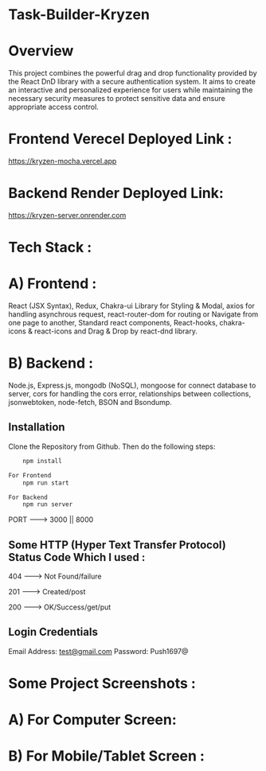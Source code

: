 # Task-Builder-Kryzen
# Overview
This project combines the powerful drag and drop functionality provided by the React DnD library with a secure authentication system. It aims to create an interactive and personalized experience for users while maintaining the necessary security measures to protect sensitive data and ensure appropriate access control.

# Frontend Verecel Deployed Link :
https://kryzen-mocha.vercel.app
# Backend Render Deployed Link: 
https://kryzen-server.onrender.com

# Tech Stack :
# A) Frontend :
React (JSX Syntax), Redux, Chakra-ui Library for Styling & Modal, axios for handling asynchrous request, react-router-dom for routing or Navigate from one page to another, Standard react components, React-hooks, chakra-icons & react-icons and Drag & Drop by react-dnd library.
# B) Backend :
Node.js, Express.js, mongodb (NoSQL), mongoose for connect database to server, cors for handling the cors error, relationships between collections, jsonwebtoken, node-fetch, BSON and Bsondump.

## Installation

Clone the Repository from Github. Then do the following steps:

```bash
    npm install

For Frontend
    npm run start

For Backend
    npm run server
```

PORT ---> 3000 || 8000

## Some HTTP (Hyper Text Transfer Protocol) Status Code Which I used :
404 ---> Not Found/failure

201 ---> Created/post

200 --->  OK/Success/get/put

## Login Credentials
Email Address: test@gmail.com
Password: Push1697@

# Some Project Screenshots :
# A) For Computer Screen:

# B) For Mobile/Tablet Screen :